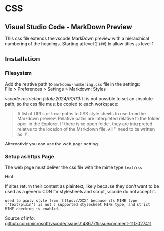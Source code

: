 # CSS 
## Visual Studio Code - MarkDown Preview

This css file extends the vscode MarkDown preview with a hierarchical numbering of the headings.
Starting at level 2 (`##`) to allow titles as level 1.

## Installation
### Filesystem

Add the relative path to `markdonw-numbering.css` file in the settings:  
  File > Preferences > Settings > Markdown: Styles

_vscode restriction (state 2024/01/01):_ It is not possible to set an absolute path, so the css file must be copied to each workspace: 
> A list of URLs or local paths to CSS style sheets to use from the Markdown preview. Relative paths are interpreted relative to the folder open in the Explorer. If there is no open folder, they are interpreted relative to the location of the Markdown file. All '\' need to be written as '\\'.

Alternativly you can use the web page setting

### Setup as https Page

The web page must deliver the css file with the mime type `text/css`

Hint:

If sites return their content as plaintext, likely because they don't want to be used as a generic CDN for stylesheets and script, vscode do not accept it.

`used to apply style from 'https://XXX' because its MIME type ('text/plain') is not a supported stylesheet MIME type, and strict MIME checking is enabled.`


Source of info: [github.com/microsoft/vscode/issues/148677#issuecomment-1118027411](https://github.com/microsoft/vscode/issues/148677#issuecomment-1118027411)

